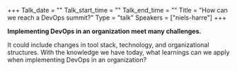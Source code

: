 +++
Talk_date = ""
Talk_start_time = ""
Talk_end_time = ""
Title = "How can we reach a DevOps summit?"
Type = "talk"
Speakers = ["niels-harre"]
+++

**Implementing DevOps in an organization meet many challenges.**

It could include changes in tool stack, technology, and organizational structures. With the knowledge we have today, what learnings can we apply when implementing DevOps in an organization?
